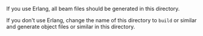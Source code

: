 If you use Erlang, all beam files should be generated in this directory. 

If you don't use Erlang, change the name of this directory to `build` or similar and generate object files or similar in this directory. 
